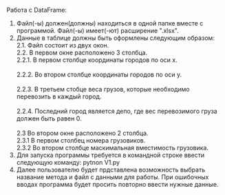Работа с DataFrame:
1. Файл(-ы) должен(должны) находиться в одной папке вместе с программой. Файл(-ы) имеет(-ют) расширение ".xlsx".<br/>
2. Данные в таблице должны быть оформлены следующим образом:<br/>
  2.1. Файл состоит из двух окон. <br/>
  2.2. В первом окне расположено 3 столбца. <br/> 
    2.2.1. В первом столбце координаты городов по оси x.<br/><br/>
    2.2.2. Во втором столбце координаты городов по оси y.<br/><br/>
    2.2.3. В третьем стобце веса грузов, которые необходимо перевозить в каждый город.<br/><br/>
    2.2.4. Последний город является депо, где вес перевозимого груза должен быть равен 0.<br/><br/>
  2.3 Во втором окне расположено 2 столбца.<br/>
    2.3.1 В первом столбец номера грузовиков.<br/>
    2.3.2 Во втором столбце маскимальная вместимость грузовика.<br/>
3. Для запуска программы требуется в командной строке ввести следующую команду: pytnon V1.py<br/>
4. Далее пользователю будет прдставлена возможность выбрать название метода и файл с данными для работы. При ошибочных вводах программа будет просить повторно ввести нужные данные.

